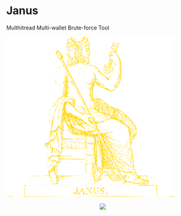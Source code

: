 # Janus
Multhitread Multi-wallet Brute-force Tool

![alt text](https://github.com/CorvusCodex/Janus/blob/main/Janus.png?raw=true)

<p align="center">
  <img src="[./my.gif](https://github.com/CorvusCodex/Janus/blob/main/Janus.png?raw=true)">
</p>
